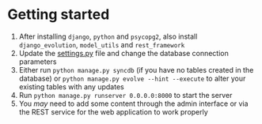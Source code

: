 # Getting started

1. After installing `django`, `python` and `psycopg2`, also install `django_evolution`, `model_utils` and `rest_framework`
2. Update the [settings.py](archangel/settings.py) file and change the database connection parameters
3. Either run `python manage.py syncdb` (if you have no tables created in the database) or `python manage.py evolve --hint --execute` to alter your existing tables with any updates
4. Run `python manage.py runserver 0.0.0.0:8000` to start the server
5. You *may* need to add some content through the admin interface or via the REST service for the web application to work properly
